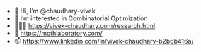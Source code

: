 - 👋 Hi, I’m @chaudhary-vivek
- 📖 I’m interested in Combinatorial Optimization
- 👨🏻‍💻 https://vivek-chaudhary.com/research.html
- 🔬 https://mothlaboratory.com/
- 📫 https://www.linkedin.com/in/vivek-chaudhary-b2b6b416a/



<!---
chaudhary-vivek/chaudhary-vivek is a ✨ special ✨ repository because its `README.md` (this file) appears on your GitHub profile.
You can click the Preview link to take a look at your changes.
--->
